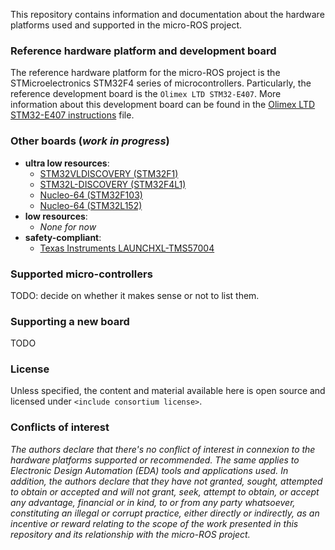 This repository contains information and documentation about the hardware platforms
used and supported in the micro-ROS project.

### Reference hardware platform and development board
The reference hardware platform for the micro-ROS project is the STMicroelectronics
STM32F4 series of microcontrollers. Particularly, the reference development board is the
`Olimex LTD STM32-E407`. More information about this development board can be found in the
[Olimex LTD STM32-E407 instructions](documentation/stm32-e407/stm32-e407.md) file.

### Other boards (*work in progress*)

- **ultra low resources**:
   - [STM32VLDISCOVERY (STM32F1)]()
   - [STM32L-DISCOVERY (STM32F4L1)]()
   - [Nucleo-64 (STM32F103)]()
   - [Nucleo-64 (STM32L152)]()
- **low resources**:
   - *None for now*
- **safety-compliant**:
   - [Texas Instruments LAUNCHXL-TMS57004]()

### Supported micro-controllers
TODO: decide on whether it makes sense or not to list them.

### Supporting a new board
TODO

### License
Unless specified, the content and material available here is open source and
licensed under `<include consortium license>`.

### Conflicts of interest
*The authors declare that there's no conflict of interest in connexion
to the hardware platforms supported or recommended. The same applies to Electronic
Design Automation (EDA) tools and applications used. In addition, the
authors declare that they have not granted, sought, attempted to obtain or accepted
and will not grant, seek, attempt to obtain, or accept any advantage, financial or
in kind, to or from any party whatsoever, constituting an illegal or corrupt practice,
either directly or indirectly, as an incentive or reward relating to the scope of the
work presented in this repository and its relationship with the micro-ROS project.*

